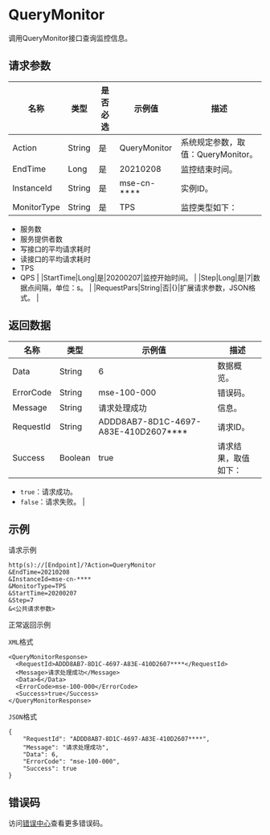 # QueryMonitor

调用QueryMonitor接口查询监控信息。

## 请求参数

|名称|类型|是否必选|示例值|描述|
|--|--|----|---|--|
|Action|String|是|QueryMonitor|系统规定参数，取值：QueryMonitor。 |
|EndTime|Long|是|20210208|监控结束时间。 |
|InstanceId|String|是|mse-cn-\*\*\*\*|实例ID。 |
|MonitorType|String|是|TPS|监控类型如下：

 -   服务数
-   服务提供者数
-   写接口的平均请求耗时
-   读接口的平均请求耗时
-   TPS
-   QPS |
|StartTime|Long|是|20200207|监控开始时间。 |
|Step|Long|是|7|数据点间隔，单位：s。 |
|RequestPars|String|否|\{\}|扩展请求参数，JSON格式。 |

## 返回数据

|名称|类型|示例值|描述|
|--|--|---|--|
|Data|String|6|数据概览。 |
|ErrorCode|String|mse-100-000|错误码。 |
|Message|String|请求处理成功|信息。 |
|RequestId|String|ADDD8AB7-8D1C-4697-A83E-410D2607\*\*\*\*|请求ID。 |
|Success|Boolean|true|请求结果，取值如下：

 -   `true`：请求成功。
-   `false`：请求失败。 |

## 示例

请求示例

```
http(s)://[Endpoint]/?Action=QueryMonitor
&EndTime=20210208
&InstanceId=mse-cn-****
&MonitorType=TPS
&StartTime=20200207
&Step=7
&<公共请求参数>
```

正常返回示例

`XML`格式

```
<QueryMonitorResponse>
  <RequestId>ADDD8AB7-8D1C-4697-A83E-410D2607****</RequestId>
  <Message>请求处理成功</Message>
  <Data>6</Data>
  <ErrorCode>mse-100-000</ErrorCode>
  <Success>true</Success>
</QueryMonitorResponse>
```

`JSON`格式

```
{
    "RequestId": "ADDD8AB7-8D1C-4697-A83E-410D2607****",
    "Message": "请求处理成功",
    "Data": 6,
    "ErrorCode": "mse-100-000",
    "Success": true
}
```

## 错误码

访问[错误中心](https://error-center.aliyun.com/status/product/mse)查看更多错误码。

